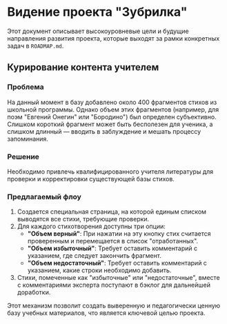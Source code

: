 # Видение проекта "Зубрилка"

Этот документ описывает высокоуровневые цели и будущие направления развития проекта, которые выходят за рамки конкретных задач в `ROADMAP.md`.

## Курирование контента учителем

### Проблема
На данный момент в базу добавлено около 400 фрагментов стихов из школьной программы. Однако объем этих фрагментов (например, для поэм "Евгений Онегин" или "Бородино") был определен субъективно. Слишком короткий фрагмент может быть бесполезен для ученика, а слишком длинный — вводить в заблуждение и мешать процессу запоминания.

### Решение
Необходимо привлечь квалифицированного учителя литературы для проверки и корректировки существующей базы стихов.

### Предлагаемый флоу
1.  Создается специальная страница, на которой единым списком выводятся все стихи, требующие проверки.
2.  Для каждого стихотворения доступны три опции:
    *   **"Объем верный"**: При нажатии на эту кнопку стих считается проверенным и перемещается в список "отработанных".
    *   **"Объем избыточный"**: Требует оставить комментарий с указанием, где следует закончить фрагмент.
    *   **"Объем недостаточный"**: Требует оставить комментарий с указанием, какие строки необходимо добавить.
3.  Стихи, помеченные как "избыточные" или "недостаточные", вместе с комментариями эксперта поступают в бэклог для дальнейшей доработки.

Этот механизм позволит создать выверенную и педагогически ценную базу учебных материалов, что является ключевой целью проекта.
